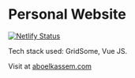 # Personal Website

[![Netlify Status](https://api.netlify.com/api/v1/badges/6abdac63-93bd-45e4-8e60-12e2879c4a6a/deploy-status)](https://www.aboelkassem.com/)

Tech stack used: GridSome, Vue JS.

Visit at [aboelkassem.com](https://www.aboelkassem.com/)
